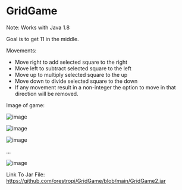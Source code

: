 # GridGame

Note: Works with Java 1.8

Goal is to get 11 in the middle.

Movements:
- Move right to add selected square to the right
- Move left to subtract selected square to the left
- Move up to multiply selected square to the up
- Move down to divide selected square to the down
- If any movement result in a non-integer the option to move in that direction will be removed.

Image of game:

![image](https://user-images.githubusercontent.com/73619173/152722916-225dda3f-d50c-4b4a-b87b-edade53b4bec.png)

![image](https://user-images.githubusercontent.com/73619173/152725906-61f13981-0d15-4c9a-9221-20572450dee7.png)

![image](https://user-images.githubusercontent.com/73619173/152725971-71402d5f-df7e-493d-b3ef-20c39366692a.png)

...

![image](https://user-images.githubusercontent.com/73619173/152726006-2f5cacb3-3b8c-49aa-b541-fd7bf5c14fa4.png)


Link To Jar File: https://github.com/orestropi/GridGame/blob/main/GridGame2.jar
